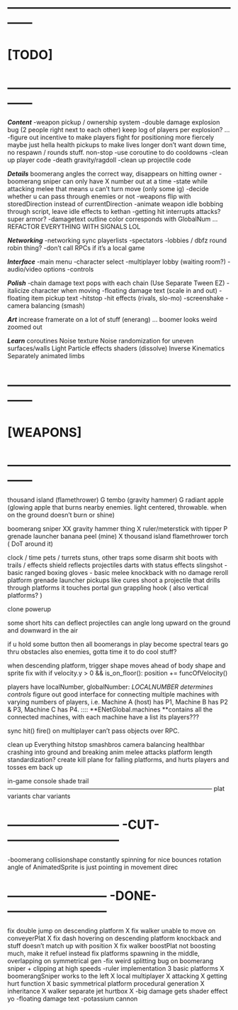 # ————————————————————
# [TODO]
# ————————————————————

_**Content**_
-weapon pickup / ownership system
-double damage explosion bug (2 people right next to each other)
	keep log of players per explosion? 
…
-figure out incentive to make players fight for positioning more fiercely
		maybe just hella health pickups to make lives longer
		don’t want down time, no respawn / rounds stuff. non-stop
-use coroutine to do cooldowns
-clean up player code
-death gravity/ragdoll
-clean up projectile code

_**Details**_
boomerang angles the correct way, disappears on hitting owner
-boomerang sniper can only have X number out at a time
-state while attacking melee that means u can’t turn move (only some ig)
-decide whether u can pass through enemies or not
-weapons flip with storedDirection instead of currentDirection
-animate weapon idle bobbing through script, leave idle effects to kethan
-getting hit interrupts attacks? super armor?
-damagetext outline color corresponds with GlobalNum
…
REFACTOR EVERYTHING WITH SIGNALS LOL


_**Networking**_
-networking sync playerlists
-spectators
-lobbies / dbfz round robin thing?
-don’t call RPCs if it’s a local game

_**Interface**_
-main menu
-character select
-multiplayer lobby (waiting room?)
-audio/video options
-controls

_**Polish**_
-chain damage text pops with each chain (Use Separate Tween EZ)
-italicize character when moving
-floating damage text (scale in and out)
-floating item pickup text 
-hitstop
-hit effects (rivals, slo-mo)
-screenshake
-camera balancing (smash)


_**Art**_
increase framerate on a lot of stuff (enerang)
…
boomer looks weird zoomed out


_**Learn**_
coroutines
Noise texture
Noise randomization for uneven surfaces/walls 
Light
Particle effects
shaders (dissolve)
Inverse Kinematics
Separately animated limbs

# ————————————————————
# [WEAPONS]
# ————————————————————
thousand island (flamethrower) G
tembo (gravity hammer) G
radiant apple (glowing apple that burns nearby enemies. light centered, throwable. when on the ground doesn’t burn or shine)

boomerang sniper XX
gravity hammer thing X
ruler/meterstick with tipper P
grenade launcher banana peel (mine)  X
thousand island flamethrower
torch ( DoT around it)

clock / time 
pets / turrets
stuns, other traps
some disarm shit
boots with trails / effects
shield reflects projectiles
darts with status effects
slingshot - basic ranged
boxing gloves - basic melee
knockback with no damage
reroll platform grenade launcher
pickups like cures 
shoot a projectile that drills through platforms it touches 
portal gun 
grappling hook  ( also vertical platforms? )


clone powerup

some short hits can deflect projectiles
can angle long upward on the ground and downward in the air 


if u hold some button then all boomerangs in play become spectral tears 
	go thru obstacles also enemies, gotta time it to do cool stuff? 

when descending platform, trigger shape moves ahead of body shape and sprite
fix with    if velocity.y > 0 && is_on_floor(): 
					position += funcOfVelocity()

players have localNumber, globalNumber: _LOCALNUMBER determines controls_
figure out good interface for connecting multiple machines with varying numbers of players, i.e. Machine A (host) has P1, Machine B has P2 & P3, Machine C has P4.
:::: **ENetGlobal.machines **contains all the connected machines, with each machine have a list its players??? 

sync hit() fire() on multiplayer
can’t pass objects over RPC.

clean up Everything
hitstop
smashbros camera balancing
healthbar crashing into ground and breaking anim 
melee attacks
platform length standardization? 
create kill plane for falling platforms, and hurts players and tosses em back up

in-game console 
shade trail
—————————————————————————————————
plat variants
char variants

# —————————  -CUT-  —————————

-boomerang collisionshape constantly spinning for nice bounces
	rotation angle of AnimatedSprite is just pointing in movement direc


# ———————— -DONE- ————————

fix double jump on descending platform X
fix walker unable to move on conveyerPlat X
fix dash hovering on descending platform
knockback and stuff doesn’t match up with position X
fix walker boostPlat not boosting much, make it refuel instead
fix platforms spawning in the middle, overlapping on symmetrical gen
-fix weird splitting bug on boomerang sniper + clipping at high speeds 
-ruler implementation
3 basic platforms X
boomerangSniper works to the left X
local multiplayer X
attacking X
getting hurt function X
basic symmetrical platform procedural generation X
inheritance X
walker separate jet hurtbox X
-big damage gets shader effect yo
-floating damage text
-potassium cannon